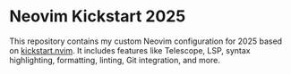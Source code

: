 # Neovim Kickstart 2025

This repository contains my custom Neovim configuration for 2025 based on [kickstart.nvim](https://github.com/nvim-lua/kickstart.nvim). It includes features like Telescope, LSP, syntax highlighting, formatting, linting, Git integration, and more.
